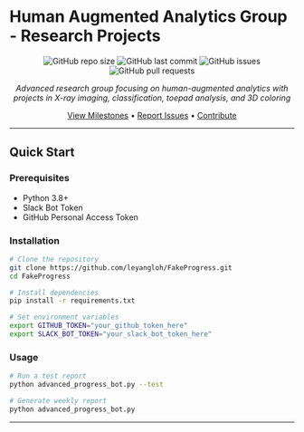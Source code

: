 # Human Augmented Analytics Group - Research Projects

<div align="center">

![GitHub repo size](https://img.shields.io/github/repo-size/leyangloh/FakeProgress)
![GitHub last commit](https://img.shields.io/github/last-commit/leyangloh/FakeProgress)
![GitHub issues](https://img.shields.io/github/issues/leyangloh/FakeProgress)
![GitHub pull requests](https://img.shields.io/github/issues-pr/leyangloh/FakeProgress)

*Advanced research group focusing on human-augmented analytics with projects in X-ray imaging, classification, toepad analysis, and 3D coloring*

[View Milestones](https://github.com/leyangloh/FakeProgress/milestones) • [Report Issues](https://github.com/leyangloh/FakeProgress/issues) • [Contribute](https://github.com/leyangloh/FakeProgress/pulls)

</div>

---
## Quick Start

### Prerequisites

- Python 3.8+
- Slack Bot Token
- GitHub Personal Access Token

### Installation

```bash
# Clone the repository
git clone https://github.com/leyangloh/FakeProgress.git
cd FakeProgress

# Install dependencies
pip install -r requirements.txt

# Set environment variables
export GITHUB_TOKEN="your_github_token_here"
export SLACK_BOT_TOKEN="your_slack_bot_token_here"
```

### Usage

```bash
# Run a test report
python advanced_progress_bot.py --test

# Generate weekly report
python advanced_progress_bot.py
```

---


